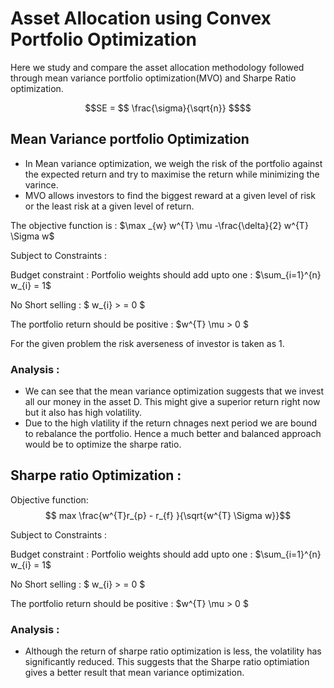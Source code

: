 # Asset Allocation using Convex Portfolio Optimization

Here we study and compare the asset allocation methodology followed through mean variance portfolio optimization(MVO) and Sharpe Ratio optimization.

```math
SE = $$ \frac{\sigma}{\sqrt{n}} $$
```

## Mean Variance portfolio Optimization 
- In Mean variance optimization, we weigh the risk of the portfolio against the expected return and try to maximise the return while minimizing the varince. 
- MVO allows investors to find the biggest reward at a given level of risk or the least risk at a given level of return.

The objective function is : 
$\max _{w} w^{T} \mu -\frac{\delta}{2} w^{T} \Sigma w$

Subject to Constraints : 

Budget constraint : Portfolio weights should add upto one :  $\sum_{i=1}^{n} w_{i} = 1$

No Short selling : $ w_{i} > = 0 $

The portfolio return should be positive : $w^{T} \mu > 0 $

For the given problem the risk averseness of investor is taken as 1. 


### Analysis : 
- We can see that the mean variance optimization suggests that we invest all our money in the asset D. This might give a superior return right now but it also has high volatility. 
- Due to the high vlatility if the return chnages next period we are bound to rebalance the portfolio. Hence a much better and balanced approach would be to optimize the sharpe ratio. 


## Sharpe ratio Optimization : 

Objective function: 
$$   max \frac{w^{T}r_{p} - r_{f} }{\sqrt{w^{T} \Sigma w}}$$

Subject to Constraints : 

Budget constraint : Portfolio weights should add upto one :  $\sum_{i=1}^{n} w_{i} = 1$

No Short selling : $ w_{i} > = 0 $

The portfolio return should be positive : $w^{T} \mu > 0 $


### Analysis : 
- Although the return of sharpe ratio optimization is less, the volatility has significantly reduced. This suggests that the Sharpe ratio optimiation gives a better result that mean variance optimization. 

